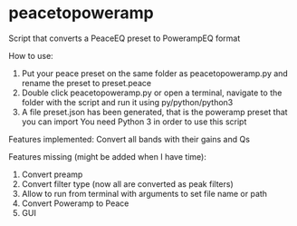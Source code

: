 # peacetopoweramp
Script that converts a PeaceEQ preset to PowerampEQ format

How to use:
  1. Put your peace preset on the same folder as peacetopoweramp.py and rename the preset to preset.peace
  2. Double click peacetopoweramp.py or open a terminal, navigate to the folder with the script and run it using py/python/python3
  3. A file preset.json has been generated, that is the poweramp preset that you can import
You need Python 3 in order to use this script

Features implemented:
  Convert all bands with their gains and Qs
  
Features missing (might be added when I have time):
  1. Convert preamp
  2. Convert filter type (now all are converted as peak filters)
  3. Allow to run from terminal with arguments to set file name or path
  4. Convert Poweramp to Peace
  5. GUI
